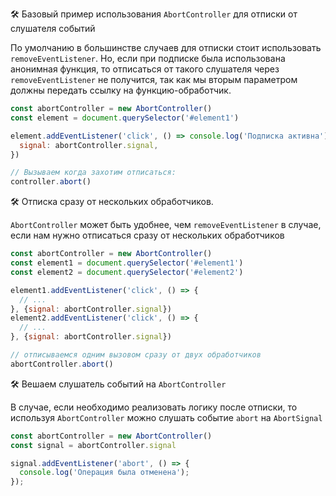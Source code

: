 🛠 Базовый пример использования `AbortController` для отписки от слушателя событий

По умолчанию в большинстве случаев для отписки стоит использовать `removeEventListener`. Но, если при подписке была использована анонимная функция, то отписаться от такого слушателя через `removeEventListener` не получится, так как мы вторым параметром должны передать ссылку на функцию-обработчик.

```js
const abortController = new AbortController()
const element = document.querySelector('#element1')

element.addEventListener('click', () => console.log('Подписка активна'), {
  signal: abortController.signal,
})

// Вызываем когда захотим отписаться:
controller.abort()
```

🛠 Отписка сразу от нескольких обработчиков.

`AbortController` может быть удобнее, чем `removeEventListener` в случае, если нам нужно отписаться сразу от нескольких обработчиков 

```js
const abortController = new AbortController()
const element1 = document.querySelector('#element1')
const element2 = document.querySelector('#element2')

element1.addEventListener('click', () => {
  // ...      
}, {signal: abortController.signal})
element2.addEventListener('click', () => {
  // ...
}, {signal: abortController.signal})

// отписываемся одним вызовом сразу от двух обработчиков
abortController.abort()
```

🛠 Вешаем слушатель событий на `AbortController`

В случае, если необходимо реализовать логику после отписки, то используя `AbortController` можно слушать событие `abort` на `AbortSignal`

```js
const abortController = new AbortController()
const signal = abortController.signal

signal.addEventListener('abort', () => {
  console.log('Операция была отменена');
});
```